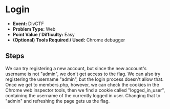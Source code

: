 # Login
* **Event:** DivCTF
* **Problem Type:** Web
* **Point Value / Difficulty:** Easy
* **(Optional) Tools Required / Used:** Chrome debugger

## Steps​
We can try registering a new account, but since the new account's username is not "admin", we don't get access to the flag. We can also try registering the username "admin", but the login process doesn't allow that. Once we get to members.php, however, we can check the cookies in the Chrome web inspector tools, then we find a cookie called "logged_in_user", containing the username of the currently logged in user. Changing that to "admin" and refreshing the page gets us the flag. 